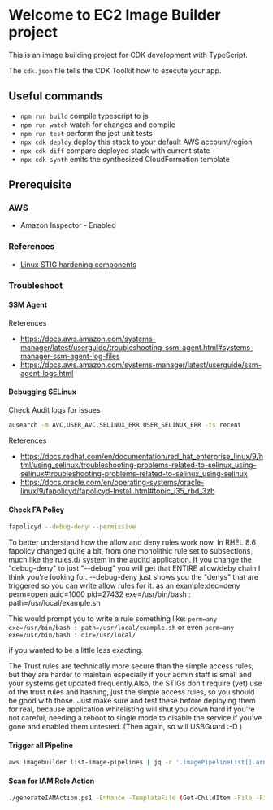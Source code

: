 # Welcome to EC2 Image Builder project

This is an image building project for CDK development with TypeScript.

The `cdk.json` file tells the CDK Toolkit how to execute your app.

## Useful commands

* `npm run build`   compile typescript to js
* `npm run watch`   watch for changes and compile
* `npm run test`    perform the jest unit tests
* `npx cdk deploy`  deploy this stack to your default AWS account/region
* `npx cdk diff`    compare deployed stack with current state
* `npx cdk synth`   emits the synthesized CloudFormation template

## Prerequisite

### AWS
* Amazon Inspector - Enabled


### References
* [Linux STIG hardening components](https://docs.aws.amazon.com/imagebuilder/latest/userguide/ib-stig.html#linux-os-stig)


### Troubleshoot
#### SSM Agent
References
* https://docs.aws.amazon.com/systems-manager/latest/userguide/troubleshooting-ssm-agent.html#systems-manager-ssm-agent-log-files
* https://docs.aws.amazon.com/systems-manager/latest/userguide/ssm-agent-logs.html

#### Debugging SELinux 

Check Audit logs for issues
```bash
ausearch -m AVC,USER_AVC,SELINUX_ERR,USER_SELINUX_ERR -ts recent
```

References

* https://docs.redhat.com/en/documentation/red_hat_enterprise_linux/9/html/using_selinux/troubleshooting-problems-related-to-selinux_using-selinux#troubleshooting-problems-related-to-selinux_using-selinux
* https://docs.oracle.com/en/operating-systems/oracle-linux/9/fapolicyd/fapolicyd-Install.html#topic_i35_rbd_3zb

#### Check FA Policy

```bash
fapolicyd --debug-deny --permissive
```


To better understand how the allow and deny rules work now. In RHEL 8.6 fapolicy changed quite a bit, from one monolithic rule set to subsections, much like the rules.d/ system in the auditd application.
If you change the "debug-deny" to just "--debug" you will get that ENTIRE allow/deby chain I think you're looking for. --debug-deny just shows you the "denys" that are triggered so you can write allow rules for it.
as an example:dec=deny perm=open auid=1000 pid=27432 exe=/usr/bin/bash : path=/usr/local/example.sh

This would prompt you to write a rule something like: `perm=any exe=/usr/bin/bash : path=/usr/local/example.sh` or even `perm=any exe=/usr/bin/bash : dir=/usr/local/`

if you wanted to be a little less exacting.

The Trust rules are technically more secure than the simple access rules, but they are harder to maintain especially if your admin staff is small and your systems get updated frequently.Also, the STIGs don't require (yet) use of the trust rules and hashing, just the simple access rules, so you should be good with those. Just make sure and test these before deploying them for real, because application whitelisting will shut you down hard if you're not careful, needing a reboot to single mode to disable the service if you've gone and enabled them untested. (Then again, so will USBGuard :-D )


#### Trigger all Pipeline
```bash
aws imagebuilder list-image-pipelines | jq -r '.imagePipelineList[].arn' | xargs -n1 aws imagebuilder start-image-pipeline-execution --image-pipeline-arn
```

#### Scan for IAM Role Action
```bash
./generateIAMAction.ps1 -Enhance -TemplateFile (Get-ChildItem -File -Filter *.template.json -Path /Users/jktruong/workspace/engagements/denali/project-denali/keycloak-workstream/stig-eks-imagebuilder/denali-project-consultants-Admin.us-west-1.cdk.out | Select-Object -ExpandProperty FullName) -Since (Get-Date).AddHours(-48) -RoleArn arn:aws:iam::908027385618:role/cdk-hnb659fds-cfn-exec-role-908027385618-us-west-1 
```